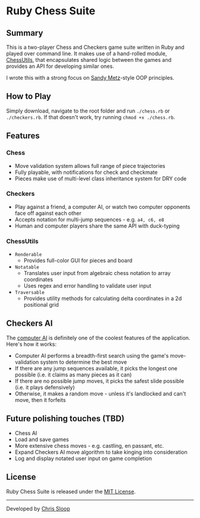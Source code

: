 # Ruby Chess Suite

## Summary

This is a two-player Chess and Checkers game suite written in Ruby and played over command line. It makes use of a hand-rolled module, [ChessUtils](/lib/chess_utils), that encapsulates shared logic between the games and provides an API for developing similar ones.

I wrote this with a strong focus on [Sandy Metz](http://www.poodr.com/)-style OOP principles.

## How to Play

Simply download, navigate to the root folder and run `./chess.rb` or `./checkers.rb`. If that doesn't work, try running `chmod +x ./chess.rb`.

## Features

### Chess

- Move validation system allows full range of piece trajectories
- Fully playable, with notifications for check and checkmate
- Pieces make use of multi-level class inheritance system for DRY code

### Checkers

- Play against a friend, a computer AI, or watch two computer opponents face off against each other
- Accepts notation for multi-jump sequences - e.g. `a4, c6, e8`
- Human and computer players share the same API with duck-typing

### ChessUtils

- `Renderable`
  - Provides full-color GUI for pieces and board
- `Notatable`
  - Translates user input from algebraic chess notation to array coordinates
  - Uses regex and error handling to validate user input
- `Traversable`
  - Provides utility methods for calculating delta coordinates in a 2d positional grid

## Checkers AI

The [computer AI](lib/checkers/computer_player.rb) is definitely one of the coolest features of the application. Here's how it works:

- Computer AI performs a breadth-first search using the game's move-validation system to determine the best move
 - If there are any jump sequences available, it picks the longest one possible (i.e. it claims as many pieces as it can)
 - If there are no possible jump moves, it picks the safest slide possible (i.e. it plays defensively)
 - Otherwise, it makes a random move - unless it's landlocked and can't move, then it forfeits

## Future polishing touches (TBD)

- Chess AI
- Load and save games
- More extensive chess moves - e.g. castling, en passant, etc.
- Expand Checkers AI move algorithm to take kinging into consideration
- Log and display notated user input on game completion

## License

Ruby Chess Suite is released under the [MIT License](/LICENSE).

---
Developed by [Chris Sloop](http://github.com/cribbles)
